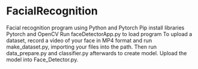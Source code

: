 # FacialRecognition
Facial recognition program using Python and Pytorch
Pip install libraries Pytorch and OpenCV
Run faceDetectorApp.py to load program
To upload a dataset, record a video of your face in MP4 format and run make_dataset.py, importing your files into the path. Then run data_prepare.py and classifier.py afterwards to create model. Upload the model into Face_Detector.py.
